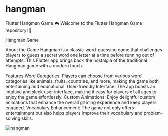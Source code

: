 # hangman
Flutter Hangman Game 🎮
Welcome to the Flutter Hangman Game repository! 🚀

Hangman Game

About the Game
Hangman is a classic word-guessing game that challenges players to guess a secret word one letter at a time before running out of attempts. This Flutter app brings back the nostalgia of the traditional Hangman game with a modern touch.

Features
Word Categories: Players can choose from various word categories like animals, fruits, countries, and more, making the game both entertaining and educational.
User-friendly Interface: The app boasts an intuitive and sleek user interface, making it easy for players of all ages to enjoy the game effortlessly.
Custom Animations: Enjoy delightful custom animations that enhance the overall gaming experience and keep players engaged.
Vocabulary Enhancement: The game not only offers entertainment but also helps players improve their vocabulary and problem-solving skills.

![hangman](https://github.com/TANMAY3122/Hangman-Game/assets/84329566/6c22f796-8cd8-4c7b-90f8-718773d2b716)
